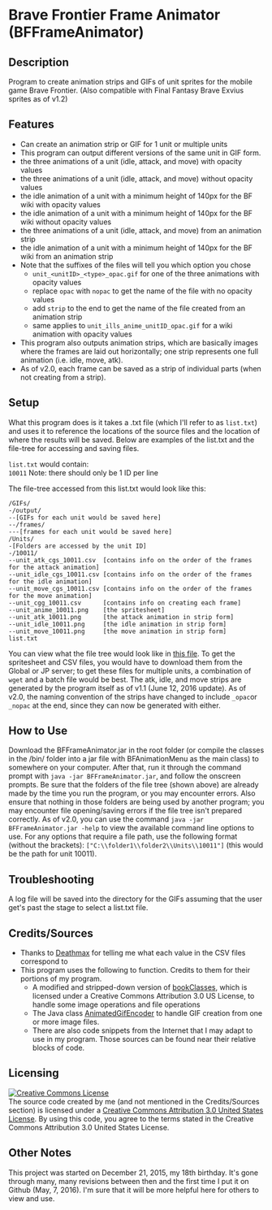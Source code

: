 # Brave Frontier Frame Animator (BFFrameAnimator)

## Description
Program to create animation strips and GIFs of unit sprites for the mobile game Brave Frontier. (Also compatible with Final Fantasy Brave Exvius sprites as of v1.2)

## Features
* Can create an animation strip or GIF for 1 unit or multiple units
* This program can output different versions of the same unit in GIF form.
 * the three animations of a unit (idle, attack, and move) with opacity values
 * the three animations of a unit (idle, attack, and move) without opacity values
 * the idle animation of a unit with a minimum height of 140px for the BF wiki with opacity values
 * the idle animation of a unit with a minimum height of 140px for the BF wiki without opacity values
 * the three animations of a unit (idle, attack, and move) from an animation strip
 * the idle animation of a unit with a minimum height of 140px for the BF wiki from an animation strip
 * Note that the suffixes of the files will tell you which option you chose
    * `unit_<unitID>_<type>_opac.gif` for one of the three animations with opacity values
     * replace `opac` with `nopac` to get the name of the file with no opacity values
     * add `strip` to the end to get the name of the file created from an animation strip
    * same applies to `unit_ills_anime_unitID_opac.gif` for a wiki animation with opacity values
* This program also outputs animation strips, which are basically images where the frames are laid out horizontally; one strip represents one full animation (i.e. idle, move, atk).
* As of v2.0, each frame can be saved as a strip of individual parts (when not creating from a strip).

## Setup
What this program does is it takes a .txt file (which I'll refer to as `list.txt`) and uses it to reference the locations of the source files and the location of where the results will be saved. Below are examples of the list.txt and the file-tree for accessing and saving files.

`list.txt` would contain:  
`10011`
Note: there should only be 1 ID per line

The file-tree accessed from this list.txt would look like this:
```
/GIFs/
-/output/
--[GIFs for each unit would be saved here]
--/frames/
---[frames for each unit would be saved here]
/Units/
-[Folders are accessed by the unit ID]
-/10011/
--unit_atk_cgs_10011.csv  [contains info on the order of the frames for the attack animation]
--unit_idle_cgs_10011.csv [contains info on the order of the frames for the idle animation]
--unit_move_cgs_10011.csv [contains info on the order of the frames for the move animation]
--unit_cgg_10011.csv      [contains info on creating each frame]
--unit_anime_10011.png    [the spritesheet]
--unit_atk_10011.png      [the attack animation in strip form]
--unit_idle_10011.png     [the idle animation in strip form]
--unit_move_10011.png     [the move animation in strip form]
list.txt
```
You can view what the file tree would look like in [this file](https://www.dropbox.com/s/ov16bzl62xdtgio/example.zip?dl=0 "example.zip").
To get the spritesheet and CSV files, you would have to download them from the Global or JP server; to get these files for multiple units, a combination of `wget` and a batch file would be best. The atk, idle, and move strips are generated by the program itself as of v1.1 (June 12, 2016 update).
As of v2.0, the naming convention of the strips have changed to include `_opac`or `_nopac` at the end, since they can now be generated with either. 

## How to Use
Download the BFFrameAnimator.jar in the root folder (or compile the classes in the /bin/ folder into a jar file with BFAnimationMenu as the main class) to somewhere on your computer. After that, run it through the command prompt with `java -jar BFFrameAnimator.jar`, and follow the onscreen prompts. Be sure that the folders of the file tree (shown above) are already made by the time you run the program, or you may encounter errors. Also ensure that nothing in those folders are being used by another program; you may encounter file opening/saving errors if the file tree isn't prepared correctly. 
As of v2.0, you can use the command `java -jar BFFrameAnimator.jar -help` to view the available command line options to use. For any options that require a file path, use the following format (without the brackets): `["C:\\folder1\\folder2\\Units\\10011"]` (this would be the path for unit 10011).

## Troubleshooting
A log file will be saved into the directory for the GIFs assuming that the user get's past the stage to select a list.txt file.

## Credits/Sources
* Thanks to [Deathmax](https://github.com/Deathmax/) for telling me what each value in the CSV files correspond to
* This program uses the following to function. Credits to them for their portions of my program.
  * A modified and stripped-down version of [bookClasses](http://home.cc.gatech.edu/TeaParty/47), which is licensed under a Creative Commons Attribution 3.0 US License, to handle some image operations and file operations
  * The Java class [AnimatedGifEncoder](http://www.java2s.com/Code/Java/2D-Graphics-GUI/AnimatedGifEncoder.htm) to handle GIF creation from one or more image files.
  * There are also code snippets from the Internet that I may adapt to use in my program. Those sources can be found near their relative blocks of code.

## Licensing

<a rel="license" href="http://creativecommons.org/licenses/by/3.0/us/"><img alt="Creative Commons License" style="border-width:0" src="https://i.creativecommons.org/l/by/3.0/us/88x31.png" /></a><br />The source code created by me (and not mentioned in the Credits/Sources section) is licensed under a <a rel="license" href="http://creativecommons.org/licenses/by/3.0/us/">Creative Commons Attribution 3.0 United States License</a>. By using this code, you agree to the terms stated in the Creative Commons Attribution 3.0 United States License.

## Other Notes
This project was started on December 21, 2015, my 18th birthday. It's gone through many, many revisions between then and the first time I put it on Github (May, 7, 2016). I'm sure that it will be more helpful here for others to view and use.

